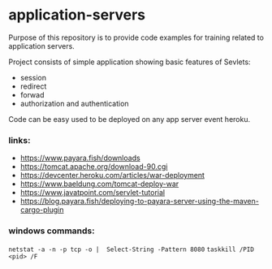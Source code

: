 # application-servers

Purpose of this repository is to provide code examples for training 
related to application servers.

Project consists of simple application showing basic features of Sevlets:
- session
- redirect
- forwad
- authorization and authentication

Code can be easy used to be deployed on any app server event heroku.

### links:
- https://www.payara.fish/downloads
- https://tomcat.apache.org/download-90.cgi
- https://devcenter.heroku.com/articles/war-deployment
- https://www.baeldung.com/tomcat-deploy-war
- https://www.javatpoint.com/servlet-tutorial
- https://blog.payara.fish/deploying-to-payara-server-using-the-maven-cargo-plugin

### windows commands:
 `netstat -a -n -p tcp -o |  Select-String -Pattern 8080`
 `taskkill /PID <pid> /F`
 
